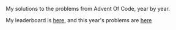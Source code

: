My solutions to the problems from Advent Of Code, year by year.

My leaderboard is [here](http://adventofcode.com/2016/leaderboard/private/view/45923), and this year's problems are [here](http://adventofcode.com/)
